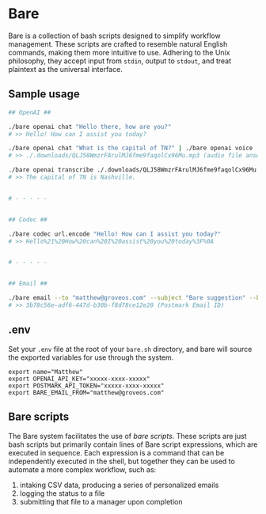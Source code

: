 # Bare

Bare is a collection of bash scripts designed to simplify workflow management. These scripts are crafted to resemble natural English commands, making them more intuitive to use. Adhering to the Unix philosophy, they accept input from `stdin`, output to `stdout`, and treat plaintext as the universal interface.

## Sample usage

```bash
## OpenAI ##

./bare openai chat "Hello there, how are you?"
# >> Hello! How can I assist you today?

./bare openai chat "What is the capital of TN?" | ./bare openai voice
# >> ./.downloads/QLJ58WmzrFArulMJ6fme9faqolCx96Mu.mp3 (audio file answering the question)

./bare openai transcribe ./.downloads/QLJ58WmzrFArulMJ6fme9faqolCx96Mu.mp3
# >> The capital of TN is Nashville.


# - - - - -


## Codec ##

./bare codec url.encode "Hello! How can I assist you today?"
# >> Hello%21%20How%20can%20I%20assist%20you%20today%3F%0A


# - - - - -


## Email ##

./bare email --to "matthew@groveos.com" --subject "Bare suggestion" --body "Hi there, I have an idea for bare!"
# >> 3b78c56e-adf6-447d-b30b-f8d78ce12e20 (Postmark Email ID)
```

## .env
Set your `.env` file at the root of your `bare.sh` directory, and bare will source the exported variables for use through the system.

```env
export name="Matthew"
export OPENAI_API_KEY="xxxxx-xxxx-xxxxx"
export POSTMARK_API_TOKEN="xxxxx-xxxx-xxxxx"
export BARE_EMAIL_FROM="matthew@groveos.com"
```

## Bare scripts

The Bare system facilitates the use of *bare scripts*. These scripts are just bash scripts but primarily contain lines of Bare script expressions, which are executed in sequence. Each expression is a command that can be independently executed in the shell, but together they can be used to automate a more complex workflow, such as:

1. intaking CSV data, producing a series of personalized emails
2. logging the status to a file
3. submitting that file to a manager upon completion